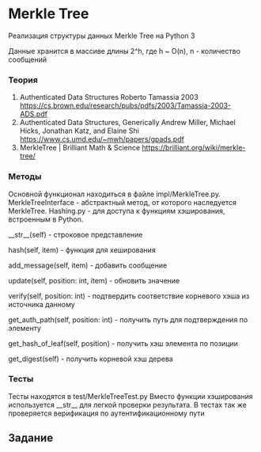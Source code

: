 # Merkle Tree
 
Реализация структуры данных Merkle Tree на Python 3

Данные хранится в массиве длины 2^h, где h ~ O(n), n - количество сообщений

### Теория

1.	Authenticated Data Structures Roberto Tamassia 2003 https://cs.brown.edu/research/pubs/pdfs/2003/Tamassia-2003-ADS.pdf
2.	Authenticated Data Structures, Generically Andrew Miller, Michael Hicks, Jonathan Katz, and Elaine Shi https://www.cs.umd.edu/~mwh/papers/gpads.pdf 
3.	MerkleTree | Brilliant Math & Science https://brilliant.org/wiki/merkle-tree/

### Методы

Основной функционал находиться в файле impl/MerkleTree.py. MerkleTreeInterface - абстрактный метод, от которого наследуется MerkleTree. Hashing.py - для доступа к функциям хэширования, встроенным в Python.

\_\_str__(self) - строковое представление

hash(self, item) - функция для хеширования

add_message(self, item) - добавить сообщение

update(self, position: int, item) - обновить значение

verify(self, position: int) - подтвердить соответствие корневого хэша из источника данному

get_auth_path(self, position: int) - получить путь для подтверждения по элементу

get_hash_of_leaf(self, position) - получить хэш элемента по позиции

get_digest(self) - получить корневой хэш дерева

### Тесты

Тесты находятся в test/MerkleTreeTest.py
Вместо функции хэширования используется \_\_str__ для легкой проверки результата. В тестах так же проверяется верификация по аутентификационному пути

## Задание
